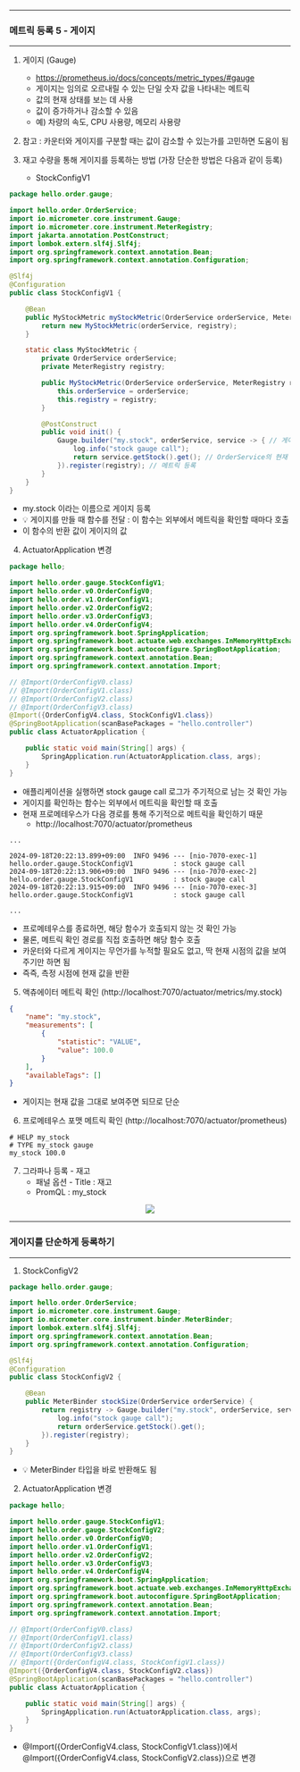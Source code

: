 -----
### 메트릭 등록 5 - 게이지
-----
1. 게이지 (Gauge)
   - https://prometheus.io/docs/concepts/metric_types/#gauge
   - 게이지는 임의로 오르내릴 수 있는 단일 숫자 값을 나타내는 메트릭
   - 값의 현재 상태를 보는 데 사용
   - 값이 증가하거나 감소할 수 있음
   - 예) 차량의 속도, CPU 사용량, 메모리 사용량

2. 참고 : 카운터와 게이지를 구분할 때는 값이 감소할 수 있는가를 고민하면 도움이 됨
3. 재고 수량을 통해 게이지를 등록하는 방법 (가장 단순한 방법은 다음과 같이 등록)
   - StockConfigV1
```java
package hello.order.gauge;

import hello.order.OrderService;
import io.micrometer.core.instrument.Gauge;
import io.micrometer.core.instrument.MeterRegistry;
import jakarta.annotation.PostConstruct;
import lombok.extern.slf4j.Slf4j;
import org.springframework.context.annotation.Bean;
import org.springframework.context.annotation.Configuration;

@Slf4j
@Configuration
public class StockConfigV1 {

    @Bean
    public MyStockMetric myStockMetric(OrderService orderService, MeterRegistry registry) {
        return new MyStockMetric(orderService, registry);
    }

    static class MyStockMetric {
        private OrderService orderService;
        private MeterRegistry registry;

        public MyStockMetric(OrderService orderService, MeterRegistry registry) {
            this.orderService = orderService;
            this.registry = registry;
        }

        @PostConstruct
        public void init() {
            Gauge.builder("my.stock", orderService, service -> { // 게이지 생성 (orderService 파라미터 -> Lambda 이용)
                log.info("stock gauge call");
                return service.getStock().get(); // OrderService의 현재 Stock 값을 꺼내서 반환
            }).register(registry); // 메트릭 등록
        }
    }
}
```
  - my.stock 이라는 이름으로 게이지 등록
  - 💡 게이지를 만들 때 함수를 전달 : 이 함수는 외부에서 메트릭을 확인할 때마다 호출
  - 이 함수의 반환 값이 게이지의 값

4. ActuatorApplication 변경
```java
package hello;

import hello.order.gauge.StockConfigV1;
import hello.order.v0.OrderConfigV0;
import hello.order.v1.OrderConfigV1;
import hello.order.v2.OrderConfigV2;
import hello.order.v3.OrderConfigV3;
import hello.order.v4.OrderConfigV4;
import org.springframework.boot.SpringApplication;
import org.springframework.boot.actuate.web.exchanges.InMemoryHttpExchangeRepository;
import org.springframework.boot.autoconfigure.SpringBootApplication;
import org.springframework.context.annotation.Bean;
import org.springframework.context.annotation.Import;

// @Import(OrderConfigV0.class)
// @Import(OrderConfigV1.class)
// @Import(OrderConfigV2.class)
// @Import(OrderConfigV3.class)
@Import({OrderConfigV4.class, StockConfigV1.class})
@SpringBootApplication(scanBasePackages = "hello.controller")
public class ActuatorApplication {

    public static void main(String[] args) {
        SpringApplication.run(ActuatorApplication.class, args);
    }
}
```
  - 애플리케이션을 실행하면 stock gauge call 로그가 주기적으로 남는 것 확인 가능
  - 게이지를 확인하는 함수는 외부에서 메트릭을 확인할 때 호출
  - 현재 프로메테우스가 다음 경로를 통해 주기적으로 메트릭을 확인하기 때문
    + http://localhost:7070/actuator/prometheus
```
...

2024-09-18T20:22:13.899+09:00  INFO 9496 --- [nio-7070-exec-1] hello.order.gauge.StockConfigV1          : stock gauge call
2024-09-18T20:22:13.906+09:00  INFO 9496 --- [nio-7070-exec-2] hello.order.gauge.StockConfigV1          : stock gauge call
2024-09-18T20:22:13.915+09:00  INFO 9496 --- [nio-7070-exec-3] hello.order.gauge.StockConfigV1          : stock gauge call

...
```
  - 프로메테우스를 종료하면, 해당 함수가 호출되지 않는 것 확인 가능
  - 물론, 메트릭 확인 경로를 직접 호출하면 해당 함수 호출
  - 카운터와 다르게 게이지는 무언가를 누적할 필요도 없고, 딱 현재 시점의 값을 보여주기만 하면 됨
  - 즉즉, 측정 시점에 현재 값을 반환

5. 액츄에이터 메트릭 확인 (http://localhost:7070/actuator/metrics/my.stock)
```json
{
    "name": "my.stock",
    "measurements": [
        {
            "statistic": "VALUE",
            "value": 100.0
        }
    ],
    "availableTags": []
}
```
  - 게이지는 현재 값을 그대로 보여주면 되므로 단순

6. 프로메테우스 포맷 메트릭 확인 (http://localhost:7070/actuator/prometheus)
```
# HELP my_stock  
# TYPE my_stock gauge
my_stock 100.0
```

7. 그라파나 등록 - 재고
   - 패널 옵션 - Title : 재고
   - PromQL : my_stock
<div align="center">
<img src="https://github.com/user-attachments/assets/7941f7cb-81fd-469b-9afb-9241bb8e32ad">
</div>

-----
### 게이지를 단순하게 등록하기
-----
1. StockConfigV2
```java
package hello.order.gauge;

import hello.order.OrderService;
import io.micrometer.core.instrument.Gauge;
import io.micrometer.core.instrument.binder.MeterBinder;
import lombok.extern.slf4j.Slf4j;
import org.springframework.context.annotation.Bean;
import org.springframework.context.annotation.Configuration;

@Slf4j
@Configuration
public class StockConfigV2 {

    @Bean
    public MeterBinder stockSize(OrderService orderService) {
        return registry -> Gauge.builder("my.stock", orderService, service -> {
            log.info("stock gauge call");
            return orderService.getStock().get();
        }).register(registry);
    }
}
```
  - 💡 MeterBinder 타입을 바로 반환해도 됨

2. ActuatorApplication 변경
```java
package hello;

import hello.order.gauge.StockConfigV1;
import hello.order.gauge.StockConfigV2;
import hello.order.v0.OrderConfigV0;
import hello.order.v1.OrderConfigV1;
import hello.order.v2.OrderConfigV2;
import hello.order.v3.OrderConfigV3;
import hello.order.v4.OrderConfigV4;
import org.springframework.boot.SpringApplication;
import org.springframework.boot.actuate.web.exchanges.InMemoryHttpExchangeRepository;
import org.springframework.boot.autoconfigure.SpringBootApplication;
import org.springframework.context.annotation.Bean;
import org.springframework.context.annotation.Import;

// @Import(OrderConfigV0.class)
// @Import(OrderConfigV1.class)
// @Import(OrderConfigV2.class)
// @Import(OrderConfigV3.class)
// @Import({OrderConfigV4.class, StockConfigV1.class})
@Import({OrderConfigV4.class, StockConfigV2.class})
@SpringBootApplication(scanBasePackages = "hello.controller")
public class ActuatorApplication {

    public static void main(String[] args) {
        SpringApplication.run(ActuatorApplication.class, args);
    }
}
```
  - @Import({OrderConfigV4.class, StockConfigV1.class})에서 @Import({OrderConfigV4.class, StockConfigV2.class})으로 변경
